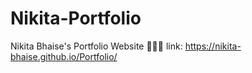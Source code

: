 # Nikita-Portfolio
Nikita Bhaise's Portfolio Website 👩🏻‍💻
link: https://nikita-bhaise.github.io/Portfolio/
